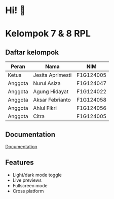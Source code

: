 
# Hi! 👋


# Kelompok 7 & 8 RPL

## Daftar kelompok

| Peran   | Nama            | NIM        |
|---------|-----------------|------------|
| Ketua   | Jesita Aprimesti| F1G124005  |
| Anggota | Nurul Asiza     | F1G124047  |
| Anggota | Agung Hidayat   | F1G124022  |
| Anggota | Aksar Febrianto | F1G124058  |
| Anggota | Ahlul Fikri     | F1G124056  |
| Anggota | Citra           | F1G124005  |


## Documentation

[Documentation](https://github.com/zikrifikri21/kelompok8-ilkom24)


## Features

- Light/dark mode toggle
- Live previews
- Fullscreen mode
- Cross platform

